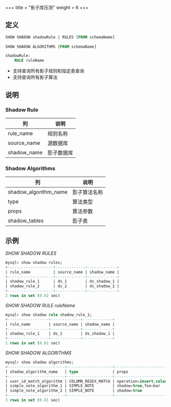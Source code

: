 +++
title = "影子库压测" 
weight = 6 
+++

## 定义

```sql
SHOW SHADOW shadowRule | RULES [FROM schemaName]
    
SHOW SHADOW ALGORITHMS [FROM schemaName]

shadowRule: 
    RULE ruleName
```
-  支持查询所有影子规则和指定表查询
-  支持查询所有影子算法

## 说明

### Shadow Rule

| 列          | 说明         |
| ----------- | ----------- |
| rule_name   | 规则名称     |
| source_name | 源数据库   |
| shadow_name | 影子数据库   |

### Shadow Algorithms

| 列                    | 说明          |
| -------------------   | ------------ |
| shadow_algorithm_name | 影子算法名称   |
| type                  | 算法类型      |
| props                 | 算法参数      |
| shadow_tables         | 影子表        |

## 示例

*SHOW SHADOW RULES*

```sql
mysql> show shadow rules;
+--------------------+-------------+-------------+
| rule_name          | source_name | shadow_name |
+--------------------+-------------+-------------+
| shadow_rule_1      | ds_1        | ds_shadow_1 |
| shadow_rule_2      | ds_2        | ds_shadow_2 |
+--------------------+-------------+-------------+
2 rows in set (0.02 sec)
```
*SHOW SHADOW RULE ruleName*

```sql
mysql> show shadow rule shadow_rule_1;
+------------------+-------------+-------------+
| rule_name        | source_name | shadow_name |
+------------------+-------------+-------------+
| shadow_rule_1    | ds_1        | ds_shadow_1 |
+------------------+-------------+-------------+
1 rows in set (0.01 sec)
```

*SHOW SHADOW ALGORITHMS*

```sql
mysql> show shadow algorithms;
+-------------------------+--------------------+-------------------------------------------+----------------+
| shadow_algorithm_name   | type               | props                                     | shadow_tables  |
+-------------------------+--------------------+-------------------------------------------+----------------+
| user_id_match_algorithm | COLUMN_REGEX_MATCH | operation=insert,column=user_id,regex=[1] | t_order        |
| simple_note_algorithm_1 | SIMPLE_NOTE        | shadow=true,foo=bar                       | t_order,t_user |
| simple_note_algorithm_2 | SIMPLE_NOTE        | shadow=true                               |                |
+-------------------------+--------------------+-------------------------------------------+----------------+
3 rows in set (0.01 sec)
```

### 